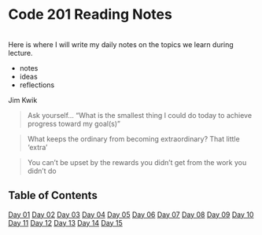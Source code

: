 # Code 201 Reading Notes
<br>
Here is where I will write my daily notes on the topics we learn during lecture.
<br>

- notes
- ideas
- reflections

Jim Kwik

> Ask yourself… “What is the smallest thing I could do today to achieve progress toward my goal(s)”

> What keeps the ordinary from becoming extraordinary? That little ‘extra’

> You can’t be upset by the rewards you didn’t get from the work you didn’t do

## Table of Contents
[Day 01](https://github.com/jennerdulce/201reading-notes/blob/master/class-01.md)
[Day 02](https://github.com/jennerdulce/201reading-notes/blob/master/class-02.md)
[Day 03]()
[Day 04]()
[Day 05]()
[Day 06]()
[Day 07]()
[Day 08]()
[Day 09]()
[Day 10]()
[Day 11]()
[Day 12]()
[Day 13]()
[Day 14]()
[Day 15]()
